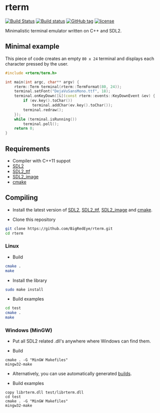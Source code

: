 # rterm #

[![Build Status](https://travis-ci.org/BigRedEye/rterm.svg)](https://travis-ci.org/BigRedEye/rterm)
[![Build status](https://ci.appveyor.com/api/projects/status/ch37wqe58bkt6577?svg=true)](https://ci.appveyor.com/project/BigRedEye/rterm)
[![GitHub tag](https://img.shields.io/github/tag/BigRedEye/rterm.svg)](https://semver.org)
[![license](https://img.shields.io/github/license/BigRedEye/rterm.svg)](https://github.com/BigRedEye/rterm/blob/master/LICENSE)

Minimalistic terminal emulator written on C++ and SDL2.

## Minimal example ##
This piece of code creates an empty `80 x 24` terminal and displays each character pressed by the user.
```cpp
#include <rterm/term.h>

int main(int argc, char** argv) {
    rterm::Term terminal(rterm::TermFormat(80, 24));
    terminal.setFont("DejaVuSansMono.ttf", 18);
    terminal.onKeyDown([&](const rterm::events::KeyDownEvent &ev) {
        if (ev.key().toChar())
            terminal.addChar(ev.key().toChar());
        terminal.redraw();
    });
    while (terminal.isRunning())
        terminal.poll();
    return 0;
}

```

## Requirements ##

+ Compiler with C++11 suppot
+ [SDL2](https://www.libsdl.org/download-2.0.php)
+ [SDL2_ttf](https://www.libsdl.org/projects/SDL_ttf/)
+ [SDL2_image](https://www.libsdl.org/projects/SDL_image/)
+ [cmake](https://cmake.org/)

## Compiling ##

+ Install the latest version of [SDL2](https://www.libsdl.org/download-2.0.php),
[SDL2_ttf](https://www.libsdl.org/projects/SDL_ttf/),
[SDL2_image](https://www.libsdl.org/projects/SDL_image/) and
[cmake](https://cmake.org/).

+ Clone this repository
```sh
git clone https://github.com/BigRedEye/rterm.git
cd rterm
```

### Linux ###

+ Build
```sh
cmake .
make
```

+ Install the library
```sh
sudo make install
```

+ Build examples
```sh
cd test
cmake .
make
```

### Windows (MinGW) ###

+ Put all SDL2 related .dll's anywhere where Windows can find them.

+ Build
```
cmake . -G "MinGW Makefiles"
mingw32-make
```

+ Alternatively, you can use automatically generated [builds](https://github.com/BigRedEye/rterm/releases).

+ Build examples
```
copy librterm.dll test/librterm.dll
cd test
cmake . -G "MinGW Makefiles"
mingw32-make
```

